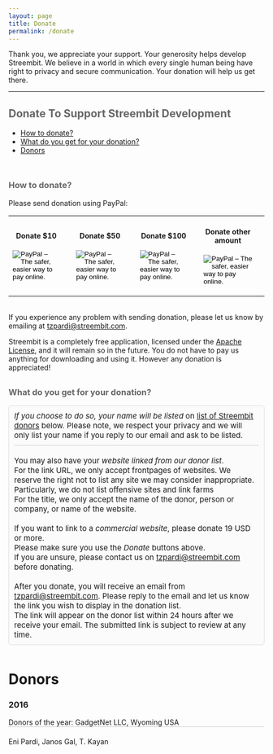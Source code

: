 ```yaml
---
layout: page
title: Donate
permalink: /donate
---
```


Thank you, we appreciate your support. Your generosity helps develop Streembit. We believe in a world in which every single human being have right to privacy and secure communication. Your donation will help us get there.

-----

<div>
   <h2 style="color:#666">Donate To Support Streembit Development</h2>
      <ul>
         <li><a href="#howtodonate">How to donate?</a></li>
         <li><a href="#whatdoyouget">What do you get for your donation?</a></li>
         <li><a href="#donors">Donors</a></li>
      </ul>
      <a name="howtodonate"></a>
      <h3 style="color:#666;margin-top:50px">How to donate?</h3>
   <p style="margin-top:4px;margin-bottom:4px">Please send donation using PayPal:</p>
   <table style="border: 0; margin-bottom: 2em;">
      <tr>
         <td style="text-align: center; padding-right: 1.5em;">
            <div style="padding:20px 0;font-size:14px;font-weight:bold">Donate $10</div>
            <form action="https://www.paypal.com/cgi-bin/webscr" method="post" target="_top">
               <input type="hidden" name="cmd" value="_s-xclick">
               <input type="hidden" name="hosted_button_id" value="4PM9JB796ZU3S">
               <input type="image" src="https://www.paypalobjects.com/en_US/GB/i/btn/btn_donateCC_LG.gif" border="0" name="submit" alt="PayPal – The safer, easier way to pay online.">
               <img alt="" border="0" src="https://www.paypalobjects.com/en_GB/i/scr/pixel.gif" width="1" height="1">
            </form>
         </td>
         <td style="text-align: center; padding-right: 1.5em;">
            <div style="padding:20px 0;font-size:14px;font-weight:bold">Donate $50</div>
            <form action="https://www.paypal.com/cgi-bin/webscr" method="post" target="_top">
               <input type="hidden" name="cmd" value="_s-xclick">
               <input type="hidden" name="hosted_button_id" value="6WCPA8Q8FVYRA">
               <input type="image" src="https://www.paypalobjects.com/en_US/GB/i/btn/btn_donateCC_LG.gif" border="0" name="submit" alt="PayPal – The safer, easier way to pay online.">
               <img alt="" border="0" src="https://www.paypalobjects.com/en_GB/i/scr/pixel.gif" width="1" height="1">
            </form>
         </td>
         <td style="text-align: center; padding-right: 1.5em;">
            <div style="padding:20px 0;font-size:14px;font-weight:bold">Donate $100</div>
            <form action="https://www.paypal.com/cgi-bin/webscr" method="post" target="_top">
               <input type="hidden" name="cmd" value="_s-xclick">
               <input type="hidden" name="hosted_button_id" value="BGK74LE3XLAD6">
               <input type="image" src="https://www.paypalobjects.com/en_US/GB/i/btn/btn_donateCC_LG.gif" border="0" name="submit" alt="PayPal – The safer, easier way to pay online.">
               <img alt="" border="0" src="https://www.paypalobjects.com/en_GB/i/scr/pixel.gif" width="1" height="1">
            </form>
         </td>
         <td style="text-align: center; padding-right: 1.5em;">
            <div style="padding:20px 0;font-size:14px;font-weight:bold">Donate other amount</div>
            <form action="https://www.paypal.com/cgi-bin/webscr" method="post" target="_top">
               <input type="hidden" name="cmd" value="_s-xclick">
               <input type="hidden" name="hosted_button_id" value="YN3HHQG834SWY">
               <input type="image" src="https://www.paypalobjects.com/en_US/GB/i/btn/btn_donateCC_LG.gif" border="0" name="submit" alt="PayPal – The safer, easier way to pay online.">
               <img alt="" border="0" src="https://www.paypalobjects.com/en_GB/i/scr/pixel.gif" width="1" height="1">
            </form>
         </td>
      </tr>
   </table>
   <p style="margin-top:4px;margin-bottom:4px">If you experience any problem with sending donation, please let us know by emailing at <a href="mailto:tzpardi@streembit.com">tzpardi@streembit.com</a>.
   </p>
   <p>Streembit is a completely free application, licensed under the <a href="http://www.apache.org/licenses/LICENSE-2.0">Apache License</a>, and it will remain so in the future. You do not have to pay us anything for downloading and using it. However any donation is appreciated!
   </p>
   <a name="whatdoyouget"></a>
   <h3 style="color:#666;margin-top:30px"> What do you get for your donation?</h3>
   <div style="margin-bottom:20px;padding:10px;background-color: #fbfbfb; border: 1px solid #ddd; border-radius:5px;font-size:15px">
    <div style="border-bottom:1px solid #ccc;margin-bottom:20px;padding-bottom:10px"><em>If you choose to do so, your name will be listed</em> on <a href="#donors">list of Streembit donors</a> below. Please note, we respect your privacy and we will only list your name if you reply to our email and ask to be listed. </div>
    <div>
        You may also have your <em>website linked from our donor list</em>.<br />
        For the link URL, we only accept frontpages of websites. We reserve the right not to list any site we may consider inappropriate. Particularly, we do not list offensive sites and link farms<br />
        For the title, we only accept the name of the donor, person or company, or name of the website.<br /><br />
        If you want to link to a <em>commercial website</em>, please donate 19 USD or more.<br />
        Please make sure you use the <em>Donate</em> buttons above.<br />
        If you are unsure, please contact us on <a href="mailto:tzpardi@streembit.com">tzpardi@streembit.com</a> before donating.<br /><br />
        After you donate, you will receive an email from <a href="mailto:tzpardi@streembit.com">tzpardi@streembit.com</a>. Please reply to the email and let us know the link you wish to display in the donation list.<br />
        The link will appear on the donor list within 24 hours after we receive your email. The submitted link is subject to review at any time.
    </div>
   </div>
   <a name="donors"></a>
   <h1 style="margin-top:50px">Donors</h2>
   <h3>2016</h3>
   <div style="border-bottom:1px solid #ccc;margin-bottom:20px">Donors of the year: GadgetNet LLC, Wyoming USA  </div>
   <div>Eni Pardi, Janos Gal, T. Kayan</div>
</div>


